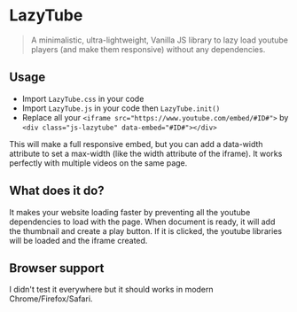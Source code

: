 # LazyTube

> A minimalistic, ultra-lightweight, Vanilla JS library to lazy load youtube players (and make them responsive) without any dependencies.

## Usage

-   Import `LazyTube.css` in your code
-   Import `LazyTube.js` in your code then `LazyTube.init()`
-   Replace all your `<iframe src="https://www.youtube.com/embed/#ID#">` by `<div class="js-lazytube" data-embed="#ID#"></div>`

This will make a full responsive embed, but you can add a data-width attribute to set a max-width (like the width attribute of the iframe). It works perfectly with multiple videos on the same page.

## What does it do?

It makes your website loading faster by preventing all the youtube dependencies to load with the page. When document is ready, it will add the thumbnail and create a play button. If it is clicked, the youtube libraries will be loaded and the iframe created.

## Browser support

I didn't test it everywhere but it should works in modern Chrome/Firefox/Safari.
